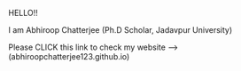 
HELLO!!

I am Abhiroop Chatterjee (Ph.D Scholar, Jadavpur University)

Please CLICK this link to check my website --> (abhiroopchatterjee123.github.io)
<!--
**abhiroopchatterjee123/abhiroopchatterjee123** is a ✨ _special_ ✨ repository because its `README.md` (this file) appears on your GitHub profile.

Here are some ideas to get you started:

- 🔭 I’m currently working on ...
- 🌱 I’m currently learning ...
- 👯 I’m looking to collaborate on ...
- 🤔 I’m looking for help with ...
- 💬 Ask me about ...
- 📫 How to reach me: ...
- 😄 Pronouns: ...
- ⚡ Fun fact: ...
-->
